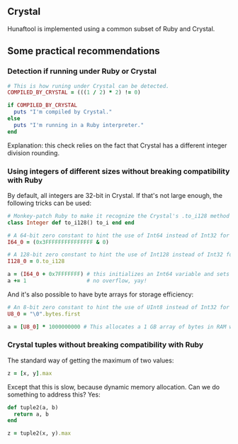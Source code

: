 ## Crystal

Hunaftool is implemented using a common subset of Ruby and Crystal.

## Some practical recommendations

### Detection if running under Ruby or Crystal

```Ruby
# This is how runing under Crystal can be detected.
COMPILED_BY_CRYSTAL = (((1 / 2) * 2) != 0)

if COMPILED_BY_CRYSTAL
  puts "I'm compiled by Crystal."
else
  puts "I'm running in a Ruby interpreter."
end
```

Explanation: this check relies on the fact that Crystal has a different integer division rounding.

### Using integers of different sizes without breaking compatibility with Ruby

By default, all integers are 32-bit in Crystal. If that's not large enough, the following
tricks can be used:

```Ruby
# Monkey-patch Ruby to make it recognize the Crystal's .to_i128 method
class Integer def to_i128() to_i end end

# A 64-bit zero constant to hint the use of Int64 instead of Int32 for Crystal
I64_0 = (0x3FFFFFFFFFFFFFFF & 0)

# A 128-bit zero constant to hint the use of Int128 instead of Int32 for Crystal
I128_0 = 0.to_i128

a = (I64_0 + 0x7FFFFFFF) # this initializes an Int64 variable and sets it to 0x7FFFFFFF
a += 1                   # no overflow, yay!
```

And it's also possible to have byte arrays for storage efficiency:

```Ruby
# An 8-bit zero constant to hint the use of UInt8 instead of Int32 for Crystal
U8_0 = "\0".bytes.first

a = [U8_0] * 1000000000 # This allocates a 1 GB array of bytes in RAM without wastage
```

### Crystal tuples without breaking compatibility with Ruby

The standard way of getting the maximum of two values:

```Ruby
z = [x, y].max
```

Except that this is slow, because dynamic memory allocation. Can we do something to address this? Yes:

```Ruby
def tuple2(a, b)
  return a, b
end

z = tuple2(x, y).max
```
